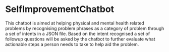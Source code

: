 # SelfImprovementChatbot
This chatbot is aimed at helping physical and mental health related problems by recognising problem phrases as a category of problem through a set of intents in a JSON file. Based on the intent recognised a set of followup questions will be asked by the chatbot to further evaluate what actionable steps a person needs to take to help aid the problem.
